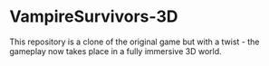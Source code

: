 # VampireSurvivors-3D
This repository is a clone of the original game but with a twist - the gameplay now takes place in a fully immersive 3D world.
